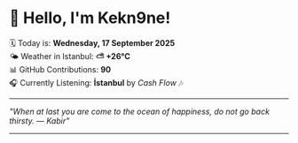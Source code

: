 # 👋 Hello, I'm Kekn9ne!

🗓️ Today is: **Wednesday, 17 September 2025**  
🌤️ Weather in Istanbul: **⛅️  +26°C**  
📊 GitHub Contributions: **90**  
🎧 Currently Listening: **İstanbul** by *Cash Flow* 🎶

---

_"When at last you are come to the ocean of happiness, do not go back thirsty. — *Kabir*"_

---
